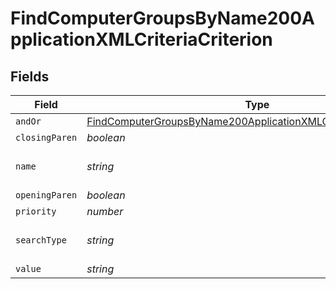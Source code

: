# FindComputerGroupsByName200ApplicationXMLCriteriaCriterion


## Fields

| Field                                                                                                                                                         | Type                                                                                                                                                          | Required                                                                                                                                                      | Description                                                                                                                                                   | Example                                                                                                                                                       |
| ------------------------------------------------------------------------------------------------------------------------------------------------------------- | ------------------------------------------------------------------------------------------------------------------------------------------------------------- | ------------------------------------------------------------------------------------------------------------------------------------------------------------- | ------------------------------------------------------------------------------------------------------------------------------------------------------------- | ------------------------------------------------------------------------------------------------------------------------------------------------------------- |
| `andOr`                                                                                                                                                       | [FindComputerGroupsByName200ApplicationXMLCriteriaCriterionAndOr](../../models/operations/findcomputergroupsbyname200applicationxmlcriteriacriterionandor.md) | :heavy_minus_sign:                                                                                                                                            | N/A                                                                                                                                                           |                                                                                                                                                               |
| `closingParen`                                                                                                                                                | *boolean*                                                                                                                                                     | :heavy_minus_sign:                                                                                                                                            | N/A                                                                                                                                                           |                                                                                                                                                               |
| `name`                                                                                                                                                        | *string*                                                                                                                                                      | :heavy_minus_sign:                                                                                                                                            | Name of the criteria                                                                                                                                          | Last Inventory Update                                                                                                                                         |
| `openingParen`                                                                                                                                                | *boolean*                                                                                                                                                     | :heavy_minus_sign:                                                                                                                                            | N/A                                                                                                                                                           |                                                                                                                                                               |
| `priority`                                                                                                                                                    | *number*                                                                                                                                                      | :heavy_minus_sign:                                                                                                                                            | N/A                                                                                                                                                           |                                                                                                                                                               |
| `searchType`                                                                                                                                                  | *string*                                                                                                                                                      | :heavy_minus_sign:                                                                                                                                            | Operator                                                                                                                                                      | more than x days ago                                                                                                                                          |
| `value`                                                                                                                                                       | *string*                                                                                                                                                      | :heavy_minus_sign:                                                                                                                                            | N/A                                                                                                                                                           | 7                                                                                                                                                             |